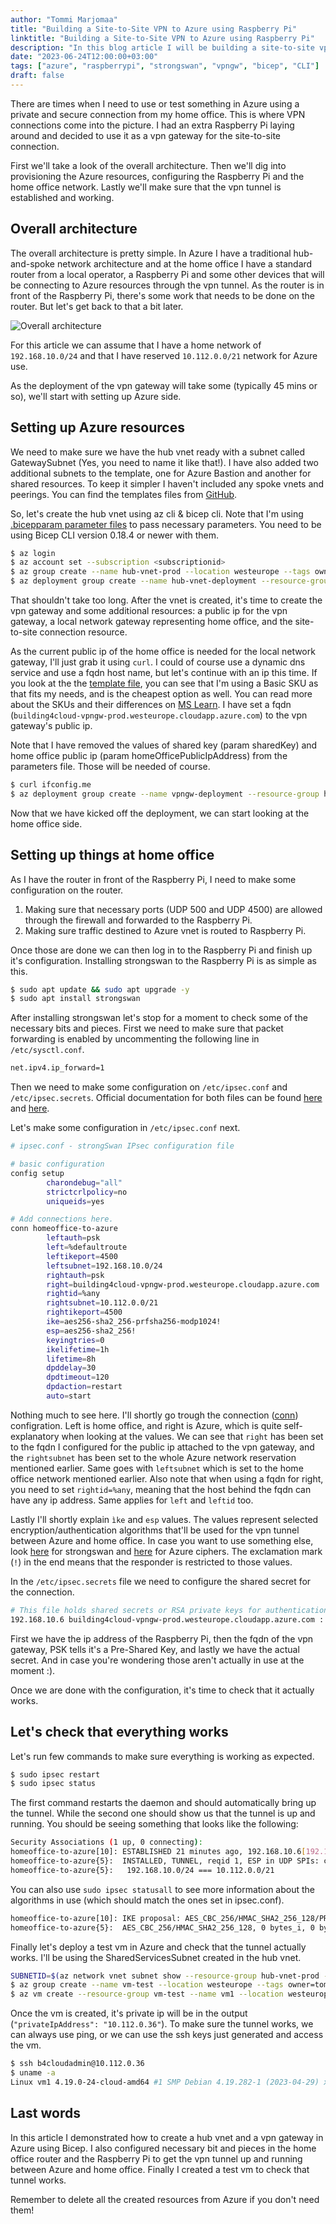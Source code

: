 ```yaml
---
author: "Tommi Marjomaa"
title: "Building a Site-to-Site VPN to Azure using Raspberry Pi"
linktitle: "Building a Site-to-Site VPN to Azure using Raspberry Pi"
description: "In this blog article I will be building a site-to-site vpn between my home office and Azure using a Raspberry Pi."
date: "2023-06-24T12:00:00+03:00"
tags: ["azure", "raspberrypi", "strongswan", "vpngw", "bicep", "CLI"]
draft: false
---
```

There are times when I need to use or test something in Azure using a private and secure connection from my home office. This is where VPN connections come into the picture. I had an extra Raspberry Pi laying around and decided to use it as a vpn gateway for the site-to-site connection.

First we'll take a look of the overall architecture. Then we'll dig into provisioning the Azure resources, configuring the Raspberry Pi and the home office network. Lastly we'll make sure that the vpn tunnel is established and working. 

## Overall architecture
The overall architecture is pretty simple. In Azure I have a traditional hub-and-spoke network architecture and at the home office I have a standard router from a local operator, a Raspberry Pi and some other devices that will be connecting to Azure resources through the vpn tunnel. As the router is in front of the Raspberry Pi, there's some work that needs to be done on the router. But let's get back to that a bit later.

![Overall architecture](/images/raspi-vpn-overall-architecture.png)

For this article we can assume that I have a home network of ```192.168.10.0/24``` and that I have reserved ```10.112.0.0/21``` network for Azure use.

As the deployment of the vpn gateway will take some (typically 45 mins or so), we'll start with setting up Azure side.

## Setting up Azure resources

We need to make sure we have the hub vnet ready with a subnet called GatewaySubnet (Yes, you need to name it like that!). I have also added two additional subnets to the template, one for Azure Bastion and another for shared resources. To keep it simpler I haven't included any spoke vnets and peerings. You can find the templates files from [GitHub](https://github.com/tmarjomaa/templates/tree/master/hub-and-spoke). 

So, let's create the hub vnet using az cli & bicep cli. Note that I'm using [.bicepparam parameter files](https://learn.microsoft.com/en-us/azure/azure-resource-manager/bicep/parameter-files?tabs=Bicep) to pass necessary parameters. You need to be using Bicep CLI version 0.18.4 or newer with them.

```bash
$ az login
$ az account set --subscription <subscriptionid>
$ az group create --name hub-vnet-prod --location westeurope --tags owner=tommi@building4.cloud
$ az deployment group create --name hub-vnet-deployment --resource-group hub-vnet-prod --template-file hub-vnet-prod.bicep --parameters hub-vnet-prod.bicepparam
```

That shouldn't take too long. After the vnet is created, it's time to create the vpn gateway and some additional resources: a public ip for the vpn gateway, a local network gateway representing home office, and the site-to-site connection resource. 

As the current public ip of the home office is needed for the local network gateway, I'll just grab it using ```curl```. I could of course use a dynamic dns service and use a fqdn host name, but let's continue with an ip this time. If you look at the the [template file](https://github.com/tmarjomaa/templates/tree/master/vpngw-s2s-homeoffice), you can see that I'm using a Basic SKU as that fits my needs, and is the cheapest option as well. You can read more about the SKUs and their differences on [MS Learn](https://learn.microsoft.com/en-us/azure/vpn-gateway/vpn-gateway-about-vpngateways#gwsku). I have set a fqdn (```building4cloud-vpngw-prod.westeurope.cloudapp.azure.com```) to the vpn gateway's public ip.

Note that I have removed the values of shared key (param sharedKey) and home office public ip (param homeOfficePublicIpAddress) from the parameters file. Those will be needed of course.

```bash
$ curl ifconfig.me
$ az deployment group create --name vpngw-deployment --resource-group hub-vnet-prod --template-file vpngw-prod.bicep --parameters vpngw-prod.bicepparam
```

Now that we have kicked off the deployment, we can start looking at the home office side. 

## Setting up things at home office

As I have the router in front of the Raspberry Pi, I need to make some configuration on the router.
1. Making sure that necessary ports (UDP 500 and UDP 4500) are allowed through the firewall and forwarded to the Raspberry Pi. 
2. Making sure traffic destined to Azure vnet is routed to Raspberry Pi.

Once those are done we can then log in to the Raspberry Pi and finish up it's configuration. 
Installing strongswan to the Raspberry Pi is as simple as this. 

```bash
$ sudo apt update && sudo apt upgrade -y
$ sudo apt install strongswan
```

After installing strongswan let's stop for a moment to check some of the necessary bits and pieces. First we need to make sure that packet forwarding is enabled by uncommenting the following line in ```/etc/sysctl.conf```.

```bash
net.ipv4.ip_forward=1
```

Then we need to make some configuration on ```/etc/ipsec.conf``` and ```/etc/ipsec.secrets```. Official documentation for both files can be found [here](https://wiki.strongswan.org/projects/strongswan/wiki/IpsecConf) and [here](https://wiki.strongswan.org/projects/strongswan/wiki/IpsecSecrets).

Let's make some configuration in ```/etc/ipsec.conf``` next.

```bash
# ipsec.conf - strongSwan IPsec configuration file

# basic configuration
config setup
        charondebug="all"
        strictcrlpolicy=no
        uniqueids=yes

# Add connections here.
conn homeoffice-to-azure
        leftauth=psk
        left=%defaultroute
        leftikeport=4500
        leftsubnet=192.168.10.0/24
        rightauth=psk
        right=building4cloud-vpngw-prod.westeurope.cloudapp.azure.com
        rightid=%any
        rightsubnet=10.112.0.0/21
        rightikeport=4500
        ike=aes256-sha2_256-prfsha256-modp1024!
        esp=aes256-sha2_256!
        keyingtries=0
        ikelifetime=1h
        lifetime=8h
        dpddelay=30
        dpdtimeout=120
        dpdaction=restart
        auto=start
```
Nothing much to see here. I'll shortly go trough the connection ([conn](https://wiki.strongswan.org/projects/strongswan/wiki/IpsecConf)) configration. Left is home office, and right is Azure, which is quite self-explanatory when looking at the values. We can see that ```right``` has been set to the fqdn I configured for the public ip attached to the vpn gateway, and the ```rightsubnet``` has been set to the whole Azure network reservation mentioned earlier. Same goes with ```leftsubnet``` which is set to the home office network mentioned earlier. Also note that when using a fqdn for right, you need to set ```rightid=%any```, meaning that the host behind the fqdn can have any ip address. Same applies for ```left``` and ```leftid``` too.

Lastly I'll shortly explain ```ìke``` and ```esp``` values. The values represent selected encryption/authentication algorithms that'll be used for the vpn tunnel between Azure and home office. In case you want to use something else, look [here](https://docs.strongswan.org/docs/5.9/config/IKEv2CipherSuites.html) for strongswan and [here](https://learn.microsoft.com/en-us/azure/vpn-gateway/vpn-gateway-about-compliance-crypto#custom-ipsecike-policy-with-azure-vpn-gateways) for Azure ciphers. The exclamation mark (```!```) in the end means that the responder is restricted to those values.

In the ```/etc/ipsec.secrets``` file we need to configure the shared secret for the connection.

```bash
# This file holds shared secrets or RSA private keys for authentication.
192.168.10.6 building4cloud-vpngw-prod.westeurope.cloudapp.azure.com : PSK "4Ocf4m5P66ui+qiD+LAEtyFt0F="
```

First we have the ip address of the Raspberry Pi, then the fqdn of the vpn gateway, PSK tells it's a Pre-Shared Key, and lastly we have the actual secret. And in case you're wondering those aren't actually in use at the moment :).

Once we are done with the configuration, it's time to check that it actually works.

## Let's check that everything works

Let's run few commands to make sure everything is working as expected.

```bash
$ sudo ipsec restart
$ sudo ipsec status
```

The first command restarts the daemon and should automatically bring up the tunnel. While the second one should show us that the tunnel is up and running. You should be seeing something that looks like the following:

```bash
Security Associations (1 up, 0 connecting):
homeoffice-to-azure[10]: ESTABLISHED 21 minutes ago, 192.168.10.6[192.168.10.6]...20.229.166.129[20.229.166.129]
homeoffice-to-azure{5}:  INSTALLED, TUNNEL, reqid 1, ESP in UDP SPIs: ca010b21_i 787618c8_o
homeoffice-to-azure{5}:   192.168.10.0/24 === 10.112.0.0/21
```

You can also use ```sudo ipsec statusall``` to see more information about the algorithms in use (which should match the ones set in ipsec.conf).

```bash
homeoffice-to-azure[10]: IKE proposal: AES_CBC_256/HMAC_SHA2_256_128/PRF_HMAC_SHA2_256/MODP_1024
homeoffice-to-azure{5}:  AES_CBC_256/HMAC_SHA2_256_128, 0 bytes_i, 0 bytes_o, rekeying in 7 hours
```

Finally let's deploy a test vm in Azure and check that the tunnel actually works. I'll be using the SharedServicesSubnet created in the hub vnet.

```bash 
SUBNETID=$(az network vnet subnet show --resource-group hub-vnet-prod --name SharedServicesSubnet --vnet-name hub-vnet-prod --query="id" -o tsv)
$ az group create --name vm-test --location westeurope --tags owner=tommi@building4.cloud
$ az vm create --resource-group vm-test --name vm1 --location westeurope --image debian --admin-username b4cloudadmin --generate-ssh-keys --size Standard_B2s --public-ip-address "" --nsg "" --subnet $SUBNETID
```

Once the vm is created, it's private ip will be in the output (```"privateIpAddress": "10.112.0.36"```). To make sure the tunnel works, we can always use ping, or we can use the ssh keys just generated and access the vm.

```bash
$ ssh b4cloudadmin@10.112.0.36
$ uname -a
Linux vm1 4.19.0-24-cloud-amd64 #1 SMP Debian 4.19.282-1 (2023-04-29) x86_64 GNU/Linux
```

## Last words

In this article I demonstrated how to create a hub vnet and a vpn gateway in Azure using Bicep. I also configured necessary bit and pieces in the home office router and the Raspberry Pi to get the vpn tunnel up and running between Azure and home office. Finally I created a test vm to check that tunnel works. 

Remember to delete all the created resources from Azure if you don't need them! 
